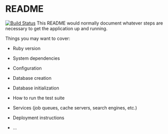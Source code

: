 # README

[![Build Status](https://travis-ci.org/lucasgomide/manager-stores.svg?branch=master)](https://travis-ci.org/lucasgomide/manager-stores)
This README would normally document whatever steps are necessary to get the
application up and running.

Things you may want to cover:

- Ruby version

- System dependencies

- Configuration

- Database creation

- Database initialization

- How to run the test suite

- Services (job queues, cache servers, search engines, etc.)

- Deployment instructions

- ...

